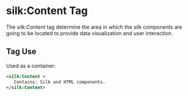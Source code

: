 # silk:Content Tag
The *silk:Content* tag determine the area in which the silk components are going to be located to provide data visualization and  user interaction.


## Tag Use
Used as a container:
```xml
<silk:Content >
   Contains: Silk and HTML components.
</silk:Content>
```
